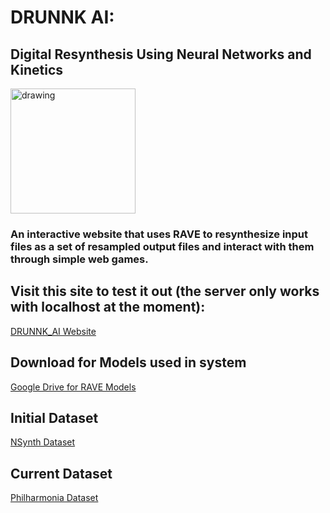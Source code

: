 # DRUNNK AI:  
## Digital Resynthesis Using Neural Networks and Kinetics

<img src="https://www.shutterstock.com/shutterstock/photos/2268622215/display_1500/stock-vector-keyboard-b-key-mascot-cartoon-vomiting-character-design-2268622215.jpg" alt="drawing" height="200" width="200"/>

### An interactive website that uses RAVE to resynthesize input files as a set of resampled output files and interact with them through simple web games.

## Visit this site to test it out (the server only works with localhost at the moment):
<a href="https://github.gatech.edu/pages/Music-Tech-Project-Studio-Fall-2023/DRUNNK_AI/">DRUNNK_AI Website</a>

## Download for Models used in system
<a href="https://drive.google.com/file/d/1mvt-K7Yf51gH4LlWrX4s4PjrckLByy4C/view?usp=sharing">Google Drive for RAVE Models</a>

## Initial Dataset
<a href="https://magenta.tensorflow.org/datasets/nsynth">NSynth Dataset</a>

## Current Dataset
<a href="https://philharmonia.co.uk/resources/sound-samples/">Philharmonia Dataset</a>
